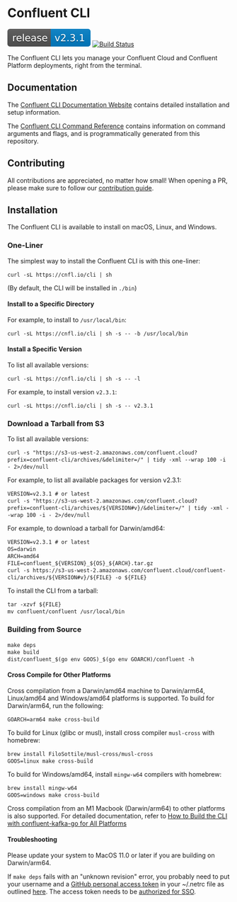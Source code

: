 # Confluent CLI

[![Release](release.svg)](https://github.com/confluentinc/cli/releases/latest)
[![Build Status](https://dev.azure.com/confluentinc/cli/_apis/build/status/confluentinc.cli?branchName=main)](https://dev.azure.com/confluentinc/cli/_build/latest?definitionId=1&branchName=main)

The Confluent CLI lets you manage your Confluent Cloud and Confluent Platform deployments, right from the terminal.

## Documentation

The [Confluent CLI Documentation Website](https://docs.confluent.io/confluent-cli/current/overview.html) contains
detailed installation and setup information.

The [Confluent CLI Command Reference](https://docs.confluent.io/confluent-cli/current/command-reference/index.html)
contains information on command arguments and flags, and is programmatically generated from this repository.

## Contributing

All contributions are appreciated, no matter how small!
When opening a PR, please make sure to follow our [contribution guide](CONTRIBUTING.md).

## Installation

The Confluent CLI is available to install on macOS, Linux, and Windows.

### One-Liner

The simplest way to install the Confluent CLI is with this one-liner:

    curl -sL https://cnfl.io/cli | sh

(By default, the CLI will be installed in `./bin`)

#### Install to a Specific Directory

For example, to install to `/usr/local/bin`:

    curl -sL https://cnfl.io/cli | sh -s -- -b /usr/local/bin

#### Install a Specific Version

To list all available versions:

    curl -sL https://cnfl.io/cli | sh -s -- -l

For example, to install version `v2.3.1`:

    curl -sL https://cnfl.io/cli | sh -s -- v2.3.1

### Download a Tarball from S3

To list all available versions:

    curl -s "https://s3-us-west-2.amazonaws.com/confluent.cloud?prefix=confluent-cli/archives/&delimiter=/" | tidy -xml --wrap 100 -i - 2>/dev/null

For example, to list all available packages for version v2.3.1:

    VERSION=v2.3.1 # or latest
    curl -s "https://s3-us-west-2.amazonaws.com/confluent.cloud?prefix=confluent-cli/archives/${VERSION#v}/&delimiter=/" | tidy -xml --wrap 100 -i - 2>/dev/null

For example, to download a tarball for Darwin/amd64:

    VERSION=v2.3.1 # or latest
    OS=darwin
    ARCH=amd64
    FILE=confluent_${VERSION}_${OS}_${ARCH}.tar.gz
    curl -s https://s3-us-west-2.amazonaws.com/confluent.cloud/confluent-cli/archives/${VERSION#v}/${FILE} -o ${FILE}

To install the CLI from a tarball:

    tar -xzvf ${FILE}
    mv confluent/confluent /usr/local/bin

### Building from Source

    make deps
    make build
    dist/confluent_$(go env GOOS)_$(go env GOARCH)/confluent -h

#### Cross Compile for Other Platforms

Cross compilation from a Darwin/amd64 machine to Darwin/arm64, Linux/amd64 and Windows/amd64 platforms is supported.
To build for Darwin/arm64, run the following:

    GOARCH=arm64 make cross-build

To build for Linux (glibc or musl), install cross compiler `musl-cross` with homebrew:

    brew install FiloSottile/musl-cross/musl-cross
    GOOS=linux make cross-build

To build for Windows/amd64, install `mingw-w64` compilers with homebrew:

    brew install mingw-w64
    GOOS=windows make cross-build

Cross compilation from an M1 Macbook (Darwin/arm64) to other platforms is also supported.
For detailed documentation, refer to [How to Build the CLI with confluent-kafka-go for All Platforms](https://confluentinc.atlassian.net/wiki/spaces/Foundations/pages/2610299218/How+to+Build+CLI+with+Confluent-Kafka-go+for+All+Platforms)

#### Troubleshooting

Please update your system to MacOS 11.0 or later if you are building on Darwin/arm64.

If `make deps` fails with an "unknown revision" error, you probably need to put your username and a [GitHub personal access token](https://docs.github.com/en/github/authenticating-to-github/creating-a-personal-access-token)
in your ~/.netrc file as outlined [here](https://gist.github.com/technoweenie/1072829).
The access token needs to be [authorized for SSO](https://docs.github.com/en/github/authenticating-to-github/authorizing-a-personal-access-token-for-use-with-saml-single-sign-on).
